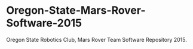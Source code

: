 # Oregon-State-Mars-Rover-Software-2015
Oregon State Robotics Club, Mars Rover Team Software Repository 2015.
